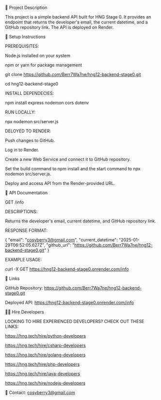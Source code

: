 📌 Project Description

This project is a simple backend API built for HNG Stage 0. It provides an endpoint that returns the developer's email, the current datetime, and a GitHub repository link. The API is deployed on Render.

🚀 Setup Instructions

PREREQUISITES:

Node.js installed on your system

npm or yarn for package management

git clone https://github.com/Berr7Wa7ne/hng12-backend-stage0.git

cd hng12-backend-stage0

INSTALL DEPENDECIES:

npm install express nodemon cors dotenv

RUN LOCALLY:

npx nodemon src/server.js 

DELOYED TO RENDER:

Push changes to GitHub.

Log in to Render.

Create a new Web Service and connect it to GitHub repository.

Set the build command to npm install and the start command to npx nodemon src/server.js.

Deploy and access API from the Render-provided URL.

📡 API Documentation

GET /info

DESCRIPTIONS:

Returns the developer's email, current datetime, and GitHub repository link.

RESPONSE FORMAT:

{
    "email": "cosyberry3@gmail.com",
    "current_datetime": "2025-01-29T06:52:05.627Z",
    "github_url": "https://github.com/Berr7Wa7ne/hng12-backend-stage0.git"
}

EXAMPLE USAGE:

curl -X GET https://hng12-backend-stage0.onrender.com/info

🔗 Links

GitHub Repository: https://github.com/Berr7Wa7ne/hng12-backend-stage0.git

Deployed API: https://hng12-backend-stage0.onrender.com/info

👨‍💻 Hire Developers

LOOKING TO HIRE EXPERIENCED DEVELOPERS? CHECK OUT THESE LINKS:

https://hng.tech/hire/python-developers

https://hng.tech/hire/csharp-developers

https://hng.tech/hire/golang-developers

https://hng.tech/hire/php-developers

https://hng.tech/hire/java-developers

https://hng.tech/hire/nodejs-developers


📧 Contact: cosyberry3@gmail.com
